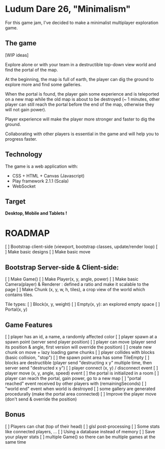 Ludum Dare 26, "Minimalism"
=====================================

For this game jam, I've decided to make a minimalist multiplayer exploration game.

The game
--------

[WIP ideas]

Explore alone or with your team in a destructible top-down view world and find the portal of the map.

At the beginning, the map is full of earth, the player can dig the ground to explore more and find some galleries.

When the portal is found, the player gain some experience and is teleported on a new map while the old map is about to be destroyed (~ 1 minutes, other player can still reach the portal before the end of the map, otherwise they will not gain power).

Player experience will make the player more stronger and faster to dig the ground.

Collaborating with other players is essential in the game and will help you to progress faster.

Technology
-------

The game is a web application with:

* CSS + HTML + Canvas (Javascript)
* Play framework 2.1.1 (Scala)
* WebSocket

Target
-----

**Desktop, Mobile and Tablets !**

ROADMAP
=======

[ ] Bootstrap client-side (viewport, bootstrap classes, update/render loop)
[ ] Make basic designs
[ ] Make basic move

Bootstrap Server-side & Client-side:
------

[ ] Make Game()
[ ] Make Player(x, y, angle, power)
[ ] Make basic Camera(player) & Renderer : defined a ratio and make it scalable to the page
[ ] Make Chunk (x, y, w, h, tiles), a crop view of the world which contains tiles.

Tile types:
[ ] Block(x, y, weight)
[ ] Empty(x, y): an explored empty space
[ ] Portal(x, y)

Game Features
-----

[ ] player has an id, a name, a randomly affected color
[ ] player spawn at a spawn point (server send player position)
[ ] player can move (player send its position & angle, first version will override the position)
[ ] create new chunk on move + lazy loading game chunks
[ ] player collides with blocks (basic collision, "stop")
[ ] the spawn point area has some TileEmpty
[ ] blocks are destructible (player send "destructing x y" multiple time, then server send "destructed x y") 
[ ] player connect (x, y) / disconnect event
[ ] player move (x, y, angle, speed) event
[ ] the portal is initialized in a room
[ ] player can reach the portal, gain power, go to a new map
[ ] "portal reached" event received by other players with (remainingSeconds)
[ ] "world end" event when world is destroyed
[ ] some gallery are generated procedurally (make the portal area connected)
[ ] Improve the player move (don't send & override the position)

Bonus
-----

[ ] Players can chat (top of their head)
[ ] glsl post-processing
[ ] Some stats like connected players, ...
[ ] Using a database instead of memory
[ ] Save your player stats
[ ] multiple Game() so there can be multiple games at the same time
